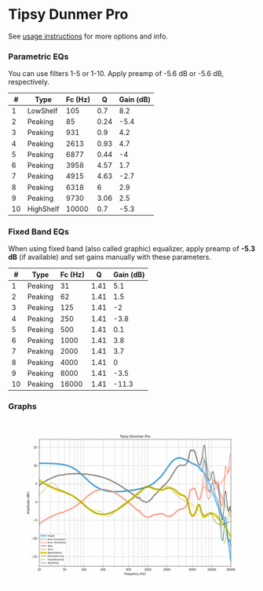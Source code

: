 # Tipsy Dunmer Pro
See [usage instructions](https://github.com/jaakkopasanen/AutoEq#usage) for more options and info.

### Parametric EQs
You can use filters 1-5 or 1-10. Apply preamp of -5.6 dB or -5.6 dB, respectively.

|   # | Type      |   Fc (Hz) |    Q |   Gain (dB) |
|-----|-----------|-----------|------|-------------|
|   1 | LowShelf  |       105 | 0.7  |         8.2 |
|   2 | Peaking   |        85 | 0.24 |        -5.4 |
|   3 | Peaking   |       931 | 0.9  |         4.2 |
|   4 | Peaking   |      2613 | 0.93 |         4.7 |
|   5 | Peaking   |      6877 | 0.44 |        -4   |
|   6 | Peaking   |      3958 | 4.57 |         1.7 |
|   7 | Peaking   |      4915 | 4.63 |        -2.7 |
|   8 | Peaking   |      6318 | 6    |         2.9 |
|   9 | Peaking   |      9730 | 3.06 |         2.5 |
|  10 | HighShelf |     10000 | 0.7  |        -5.3 |

### Fixed Band EQs
When using fixed band (also called graphic) equalizer, apply preamp of **-5.3 dB** (if available) and set gains manually with these parameters.

|   # | Type    |   Fc (Hz) |    Q |   Gain (dB) |
|-----|---------|-----------|------|-------------|
|   1 | Peaking |        31 | 1.41 |         5.1 |
|   2 | Peaking |        62 | 1.41 |         1.5 |
|   3 | Peaking |       125 | 1.41 |        -2   |
|   4 | Peaking |       250 | 1.41 |        -3.8 |
|   5 | Peaking |       500 | 1.41 |         0.1 |
|   6 | Peaking |      1000 | 1.41 |         3.8 |
|   7 | Peaking |      2000 | 1.41 |         3.7 |
|   8 | Peaking |      4000 | 1.41 |         0   |
|   9 | Peaking |      8000 | 1.41 |        -3.5 |
|  10 | Peaking |     16000 | 1.41 |       -11.3 |

### Graphs
![](./Tipsy%20Dunmer%20Pro.png)
